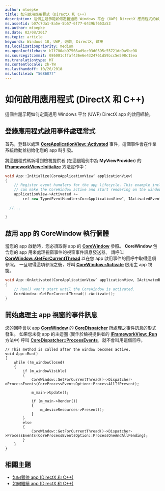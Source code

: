 ```yaml
---
author: mtoepke
title: 如何啟用應用程式 (DirectX 和 C++)
description: 這個主題示範如何定義通用 Windows 平台 (UWP) DirectX 應用程式的啟用經驗。
ms.assetid: b07c7da1-8a5e-5b57-6f77-6439bf653a53
ms.author: mtoepke
ms.date: 02/08/2017
ms.topic: article
keywords: Windows 10, UWP, 遊戲, DirectX, 啟用
ms.localizationpriority: medium
ms.openlocfilehash: b7f700ab97566ad9ec03d0595c55721dd9a9be98
ms.sourcegitcommit: 086001cffaf436e6e4324761d59bcc5e598c15ea
ms.translationtype: MT
ms.contentlocale: zh-TW
ms.lasthandoff: 10/26/2018
ms.locfileid: "5686077"
---
```

# <a name="how-to-activate-an-app-directx-and-c"></a>如何啟用應用程式 (DirectX 和 C++)



這個主題示範如何定義通用 Windows 平台 (UWP) DirectX app 的啟用經驗。

## <a name="register-the-app-activation-event-handler"></a>登錄應用程式啟用事件處理常式


首先，登錄以處理 [**CoreApplicationView::Activated**](https://msdn.microsoft.com/library/windows/apps/br225018) 事件，這個事件會在作業系統啟動並初始化您的 app 時引發。

將這個程式碼新增到檢視提供者 (在這個範例中為 **MyViewProvider**) 的 [**IFrameworkView::Initialize**](https://msdn.microsoft.com/library/windows/apps/hh700495) 方法實作中：

```cpp
void App::Initialize(CoreApplicationView^ applicationView)
{
    // Register event handlers for the app lifecycle. This example includes Activated, so that we
    // can make the CoreWindow active and start rendering on the window.
    applicationView->Activated +=
        ref new TypedEventHandler<CoreApplicationView^, IActivatedEventArgs^>(this, &App::OnActivated);
  
  //...

}
```

## <a name="activate-the-corewindow-instance-for-the-app"></a>啟用 app 的 CoreWindow 執行個體


當您的 app 啟動時，您必須取得 app 的 [**CoreWindow**](https://msdn.microsoft.com/library/windows/apps/br208225) 參照。 **CoreWindow** 包含您的 app 用來處理視窗事件的視窗事件訊息發送器。 請呼叫 [**CoreWindow::GetForCurrentThread**](https://msdn.microsoft.com/library/windows/apps/hh701589) 以在您 app 啟用事件的回呼中取得這項參照。 一旦取得這項參照之後，呼叫 [**CoreWindow::Activate**](https://msdn.microsoft.com/library/windows/apps/br208254) 啟用主 app 視窗。

```cpp
void App::OnActivated(CoreApplicationView^ applicationView, IActivatedEventArgs^ args)
{
    // Run() won't start until the CoreWindow is activated.
    CoreWindow::GetForCurrentThread()->Activate();
}
```

## <a name="start-processing-event-message-for-the-main-app-window"></a>開始處理主 app 視窗的事件訊息


您的回呼會以 app [**CoreWindow**](https://msdn.microsoft.com/library/windows/apps/br208225) 的 [**CoreDispatcher**](https://msdn.microsoft.com/library/windows/apps/br208211) 所處理之事件訊息的形式發生。 如果您未從 app 的主迴圈 (實作於檢視提供者的 [**IFrameworkView::Run**](https://msdn.microsoft.com/library/windows/apps/hh700505) 方法中) 呼叫 [**CoreDispatcher::ProcessEvents**](https://msdn.microsoft.com/library/windows/apps/br208215)，就不會叫用這個回呼。

``` syntax
// This method is called after the window becomes active.
void App::Run()
{
    while (!m_windowClosed)
    {
        if (m_windowVisible)
        {
            CoreWindow::GetForCurrentThread()->Dispatcher->ProcessEvents(CoreProcessEventsOption::ProcessAllIfPresent);

            m_main->Update();

            if (m_main->Render())
            {
                m_deviceResources->Present();
            }
        }
        else
        {
            CoreWindow::GetForCurrentThread()->Dispatcher->ProcessEvents(CoreProcessEventsOption::ProcessOneAndAllPending);
        }
    }
}
```

## <a name="related-topics"></a>相關主題


* [如何暫停 app (DirectX 和 C++)](how-to-suspend-an-app-directx-and-cpp.md)
* [如何繼續 app (DirectX 和 C++)](how-to-resume-an-app-directx-and-cpp.md)

 

 




